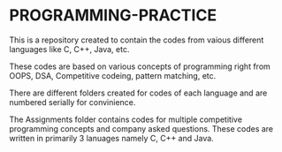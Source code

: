 # PROGRAMMING-PRACTICE

This is a repository created to contain the codes from vaious different languages like C, C++, Java, etc.

These codes are based on various concepts of programming right from OOPS, DSA, Competitive codeing, pattern matching, etc.

There are different folders created for codes of each language and are numbered serially for convinience.

The Assignments folder contains codes for multiple competitive programming concepts and company asked questions. These codes are written in primarily 3 lanuages namely C, C++ and Java.
